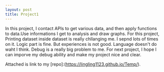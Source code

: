 ```yaml
---
layout: post
title: Project1
---
```


In this project, I contact APIs to get various data, and then apply functions to data.Use informations I get to analysis and draw graphs.
For this project, Printing dataset inside dataset is really chllanging me. I sepnd lots of times on it. Logic part is fine. But experiences is not good. 
Language doesn't do waht I think. Debug is a really big problem to me. For next project, I hope I can imporve my debug ability and make my project nice and clear.

Attached is link to my [repo]:(https://lingling1123.github.io/Temp/).
